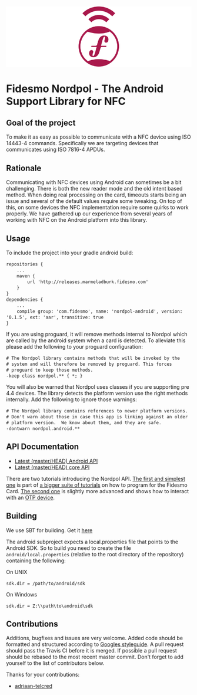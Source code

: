![Nordpol icon](/nordpol_super_secret_nfc_project.png?raw=true)
# Fidesmo Nordpol - The Android Support Library for NFC

## Goal of the project
To make it as easy as possible to communicate with a NFC device using ISO 14443-4 commands. Specifically we are targeting devices that communicates using ISO 7816-4 APDUs.

## Rationale
Communicating with NFC devices using Android can sometimes be a bit challenging. There is both the new reader mode and the old intent based method. When doing real processing on the card, timeouts starts being an issue and several of the default values require some tweaking. On top of this, on some devices the NFC implementation require some quirks to work properly. We have gathered up our experience from several years of working with NFC on the Android platform into this library.

## Usage

To include the project into your gradle android build:
```
repositories {
    ...
    maven {
        url 'http://releases.marmeladburk.fidesmo.com'
    }
}
dependencies {
    ...
    compile group: 'com.fidesmo', name: 'nordpol-android', version: '0.1.5', ext: 'aar', transitive: true
}
```

If you are using proguard, it will remove methods internal to Nordpol
which are called by the android system when a card is detected. To
alleviate this please add the following to your proguard
configuration:
```
# The Nordpol library contains methods that will be invoked by the
# system and will therefore be removed by proguard. This forces
# proguard to keep those methods.
-keep class nordpol.** { *; }
```

You will also be warned that Nordpol uses classes if you are
supporting pre 4.4 devices. The library detects the platform version
use the right methods internally. Add the following to ignore those
warnings:
```
# The Nordpol library contains references to newer platform versions.
# Don't warn about those in case this app is linking against an older
# platform version.  We know about them, and they are safe.
-dontwarn nordpol.android.**
```

## API Documentation

- [Latest (master/HEAD) Android API](http://nordpol.fidesmo.com.s3-website-eu-west-1.amazonaws.com/master/android/index.html)
- [Latest (master/HEAD) core API](http://nordpol.fidesmo.com.s3-website-eu-west-1.amazonaws.com/master/core/index.html)

There are two tutorials introducing the Nordpol API.
[The first and simplest one](https://developer.fidesmo.com/tutorials/android)
is part of
[a bigger suite of tutorials](https://developer.fidesmo.com/tutorials/javacard)
on how to program for the Fidesmo
Card. [The second one](https://developer.fidesmo.com/tutorials/android-totp)
is slightly more advanced and shows how to interact with an
[OTP device](https://github.com/Yubico/ykneo-oath).

## Building

We use SBT for building. Get it
[here](http://www.scala-sbt.org/download.html)

The android subproject expects a local.properties file that points to
the Android SDK. So to build you need to create the file
`android/local.properties` (relative to the root directory of the
repository) containing the following:

On UNIX
```
sdk.dir = /path/to/android/sdk
```

On Windows
```
sdk.dir = Z:\\path\to\android\sdk
```

## Contributions

Additions, bugfixes and issues are very welcome. Added code should be
formatted and structured according to [Googles
styleguide](http://google.github.io/styleguide/javaguide.html). A pull
request should pass the Travis CI before it is merged. If possible
a pull request should be rebased to the most recent master
commit. Don't forget to add yourself to the list of contributors below.

Thanks for your contributions:

- [adriaan-telcred](https://github.com/adriaan-telcred)
